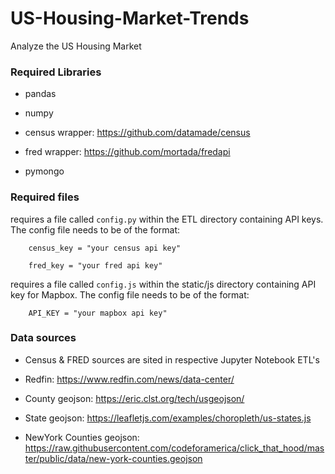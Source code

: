 # US-Housing-Market-Trends
Analyze the US Housing Market

### Required Libraries

* pandas

* numpy

* census wrapper:
https://github.com/datamade/census

* fred wrapper:
https://github.com/mortada/fredapi

* pymongo



### Required files

requires a file called ```config.py``` within the ETL directory containing API keys. The config file needs to be of the format: 

        census_key = "your census api key"

        fred_key = "your fred api key"
        
        


requires a file called ```config.js``` within the static/js directory containing API key for Mapbox. The config file needs to be of the format: 

        API_KEY = "your mapbox api key"



### Data sources

* Census & FRED sources are sited in respective Jupyter Notebook ETL's

* Redfin:
https://www.redfin.com/news/data-center/

* County geojson:
https://eric.clst.org/tech/usgeojson/

* State geojson:
https://leafletjs.com/examples/choropleth/us-states.js

* NewYork Counties geojson:
https://raw.githubusercontent.com/codeforamerica/click_that_hood/master/public/data/new-york-counties.geojson


